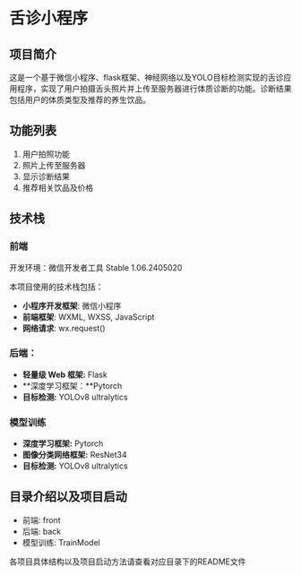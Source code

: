 # 舌诊小程序



## 项目简介

这是一个基于微信小程序、flask框架、神经网络以及YOLO目标检测实现的舌诊应用程序，实现了用户拍摄舌头照片并上传至服务器进行体质诊断的功能。诊断结果包括用户的体质类型及推荐的养生饮品。



## 功能列表

1. 用户拍照功能
2. 照片上传至服务器
3. 显示诊断结果
4. 推荐相关饮品及价格



## 技术栈

### 前端

开发环境：微信开发者工具 Stable 1.06.2405020

本项目使用的技术栈包括：

- **小程序开发框架**: 微信小程序
- **前端框架**: WXML, WXSS, JavaScript
- **网络请求**: wx.request()



### 后端：

- **轻量级 Web 框架:** Flask
- **深度学习框架：**Pytorch
- **目标检测:** YOLOv8 ultralytics



### 模型训练

- **深度学习框架:** Pytorch
- **图像分类网络框架:** ResNet34
- **目标检测:** YOLOv8  ultralytics



## 目录介绍以及项目启动

- 前端: front
- 后端: back
- 模型训练: TrainModel

各项目具体结构以及项目启动方法请查看对应目录下的README文件